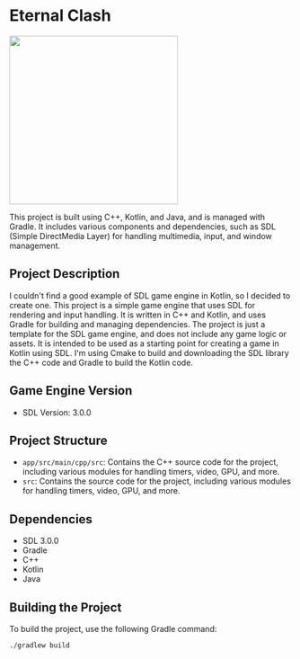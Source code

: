 # Eternal Clash

<img src="https://github.com/aabolfazl/eternal-clash/raw/main/record.gif" width="300"/>

This project is built using C++, Kotlin, and Java, and is managed with Gradle. It includes various components and dependencies, such as SDL (Simple DirectMedia Layer) for handling multimedia, input, and window management.

## Project Description
I couldn't find a good example of SDL game engine in Kotlin, so I decided to create one. This project is a simple game engine that uses SDL for rendering and input handling. It is written in C++ and Kotlin, and uses Gradle for building and managing dependencies. The project is just a template for the SDL game engine, and does not include any game logic or assets. It is intended to be used as a starting point for creating a game in Kotlin using SDL. I'm using Cmake to build and downloading the SDL library the C++ code and Gradle to build the Kotlin code.

## Game Engine Version

- SDL Version: 3.0.0

## Project Structure

- `app/src/main/cpp/src`: Contains the C++ source code for the project, including various modules for handling timers, video, GPU, and more.
- `src`: Contains the source code for the project, including various modules for handling timers, video, GPU, and more.

## Dependencies

- SDL 3.0.0
- Gradle
- C++
- Kotlin
- Java

## Building the Project

To build the project, use the following Gradle command:

```sh
./gradlew build
